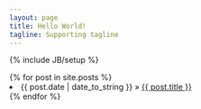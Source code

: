 ```yaml
---
layout: page
title: Hello World!
tagline: Supporting tagline
---
```

{% include JB/setup %}



<div class="posts">
  {% for post in site.posts %}
    <li><span>{{ post.date | date_to_string }}</span> &raquo; <a href="{{ BASE_PATH }}{{ post.url }}">{{ post.title }}</a></li>
  {% endfor %}
</div>



